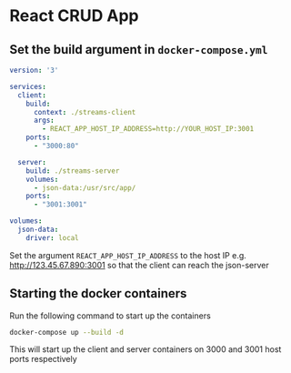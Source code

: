 # React CRUD App

## Set the build argument in `docker-compose.yml`

```yaml
version: '3'

services:
  client:
    build:
      context: ./streams-client
      args:
        - REACT_APP_HOST_IP_ADDRESS=http://YOUR_HOST_IP:3001
    ports:
      - "3000:80"

  server:
    build: ./streams-server
    volumes:
      - json-data:/usr/src/app/
    ports:
      - "3001:3001"

volumes:
  json-data:
    driver: local
```

Set the argument `REACT_APP_HOST_IP_ADDRESS` to the host IP e.g. http://123.45.67.890:3001 so that the client can reach the json-server

## Starting the docker containers

Run the following command to start up the containers

```bash
docker-compose up --build -d
```

This will start up the client and server containers on 3000 and 3001 host ports respectively

